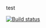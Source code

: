 test

[![Build status](https://ci.appveyor.com/api/projects/status/o0o4jspaca0wckvp?svg=true)](https://ci.appveyor.com/project/ivangol739/ajs5-2)

